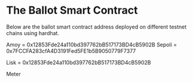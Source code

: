 # The Ballot Smart Contract

Below are the ballot smart contract address deployed on different testnet chains using hardhat. 

Amoy = 0x12853Fde24a110bd397762bB517173BD4cB5902B
Sepoli = 0x7FCCFA283cfA4D3191Fed5FE1b5B9050779F7377

Lisk = 0x12853Fde24a110bd397762bB517173BD4cB5902B

Meter


